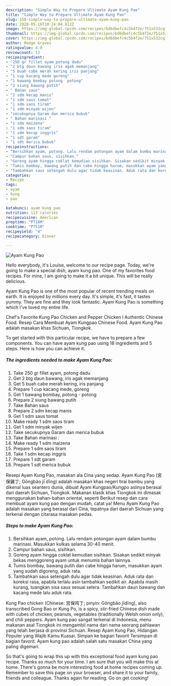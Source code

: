 ```yaml
---
description: "Simple Way to Prepare Ultimate Ayam Kung Pao"
title: "Simple Way to Prepare Ultimate Ayam Kung Pao"
slug: 158-simple-way-to-prepare-ultimate-ayam-kung-pao
date: 2020-05-16T10:24:04.612Z
image: https://img-global.cpcdn.com/recipes/bd6dbefc4c5b4f2e/751x532cq70/ayam-kung-pao-foto-resep-utama.jpg
thumbnail: https://img-global.cpcdn.com/recipes/bd6dbefc4c5b4f2e/751x532cq70/ayam-kung-pao-foto-resep-utama.jpg
cover: https://img-global.cpcdn.com/recipes/bd6dbefc4c5b4f2e/751x532cq70/ayam-kung-pao-foto-resep-utama.jpg
author: Madge Graves
ratingvalue: 4.9
reviewcount: 13
recipeingredient:
- "250 gr fillet ayam potong dadu"
- "2 btg daun bawang iris agak memanjang"
- "5 buah cabe merah kering iris panjang"
- "1 cup kacang mede goreng"
- "1 bawang bombay potong  potong"
- "2 siung bawang putih"
- " Bahan saus"
- "2 sdm kecap manis"
- "1 sdm saus tomat"
- "1 sdm saos tiram"
- "1 sdm minyak wijen"
- "secukupnya Garam dan merica bubuk"
- " Bahan marinasi "
- "1 sdm maizena"
- "1 sdm saos tiram"
- "1 sdm kecap inggris"
- "1 sdt garam"
- "1 sdt merica bubuk"
recipeinstructions:
- "Bersihkan ayam, potong. Lalu rendam potongan ayam dalam bumbu marinasi. Masukkan kulkas selama 30-40 menit."
- "Campur bahan saus, sisihkan."
- "Goreng ayam hingga coklat kemudian sisihkan. Sisakan sedikit minyak bekas menggoreng ayam untuk menumis bahan lainnya."
- "Tumis bombay, bawang putih dan cabe hingga harum, masukkan ayam yang sudah digoreng, aduk rata."
- "Tambahkan saus setengah dulu agar tidak keasinan. Aduk rata dan koreksi rasa, apabila terlalu asin tambahkan sedikit air. Apabila masih kurang, tuangkan sisa saus sesuai selera. Tambahkan daun bawang dan kacang mede lalu aduk rata."
categories:
- Recipe
tags:
- ayam
- kung
- pao

katakunci: ayam kung pao 
nutrition: 123 calories
recipecuisine: American
preptime: "PT18M"
cooktime: "PT51M"
recipeyield: "4"
recipecategory: Dinner

---
```



![Ayam Kung Pao](https://img-global.cpcdn.com/recipes/bd6dbefc4c5b4f2e/751x532cq70/ayam-kung-pao-foto-resep-utama.jpg)

Hello everybody, it's Louise, welcome to our recipe page. Today, we're going to make a special dish, ayam kung pao. One of my favorites food recipes. For mine, I am going to make it a bit unique. This will be really delicious.

Ayam Kung Pao is one of the most popular of recent trending meals on earth. It is enjoyed by millions every day. It's simple, it's fast, it tastes yummy. They are fine and they look fantastic. Ayam Kung Pao is something which I've loved my entire life.

Chef&#39;s Favorite Kung Pao Chicken and Pepper Chicken l Authentic Chinese Food. Resep Cara Membuat Ayam Kungpao Chinese Food. Ayam Kung Pao adalah masakan khas Sichuan, Tiongkok.


To get started with this particular recipe, we have to prepare a few components. You can have ayam kung pao using 18 ingredients and 5 steps. Here is how you can achieve it.

<!--inarticleads1-->

##### The ingredients needed to make Ayam Kung Pao:

1. Take 250 gr fillet ayam, potong dadu
1. Get 2 btg daun bawang, iris agak memanjang
1. Get 5 buah cabe merah kering, iris panjang
1. Prepare 1 cup kacang mede, goreng
1. Get 1 bawang bombay, potong - potong
1. Prepare 2 siung bawang putih
1. Take  Bahan saus
1. Prepare 2 sdm kecap manis
1. Get 1 sdm saus tomat
1. Make ready 1 sdm saos tiram
1. Get 1 sdm minyak wijen
1. Take secukupnya Garam dan merica bubuk
1. Take  Bahan marinasi :
1. Make ready 1 sdm maizena
1. Prepare 1 sdm saos tiram
1. Take 1 sdm kecap inggris
1. Prepare 1 sdt garam
1. Prepare 1 sdt merica bubuk


Resepi Ayam Kung Pao, masakan ala Cina yang sedap. Ayam Kung Pao (宮保雞丁; Gōngbǎo jī dīng) adalah masakan khas negeri tirai bambu yang dikenal luas seantero dunia, dibuat Ayam Kungpao/Kungpo aslinya berasal dari daerah Sichuan, Tiongkok. Makanan klasik khas Tiongkok ini dimasak menggunakan bahan-bahan oriental, seperti Berikut resep dan cara membuat ayam kung pao dengan mudah, catat ya! Menu Ayam Kung Pao adalah masakan yang berasal dari Cina, tepatnya dari daerah Sichuan yang terkenal dengan citarasa masakan pedas. 

<!--inarticleads2-->

##### Steps to make Ayam Kung Pao:

1. Bersihkan ayam, potong. Lalu rendam potongan ayam dalam bumbu marinasi. Masukkan kulkas selama 30-40 menit.
1. Campur bahan saus, sisihkan.
1. Goreng ayam hingga coklat kemudian sisihkan. Sisakan sedikit minyak bekas menggoreng ayam untuk menumis bahan lainnya.
1. Tumis bombay, bawang putih dan cabe hingga harum, masukkan ayam yang sudah digoreng, aduk rata.
1. Tambahkan saus setengah dulu agar tidak keasinan. Aduk rata dan koreksi rasa, apabila terlalu asin tambahkan sedikit air. Apabila masih kurang, tuangkan sisa saus sesuai selera. Tambahkan daun bawang dan kacang mede lalu aduk rata.


Kung Pao chicken (Chinese: 宫保鸡丁; pinyin: Gōngbǎo jīdīng), also transcribed Gong Bao or Kung Po, is a spicy, stir-fried Chinese dish made with cubes of chicken, peanuts, vegetables (traditionally Welsh onion only), and chili peppers. Ayam kung pao sangat terkenal di Indonesia, menu makanan asal Tiongkok ini mengambil nama dari nama seorang pahlawan yang telah berjasa di provinsi Sichuan. Resep Ayam Kung Pao, Hidangan Populer yang Wajib Kamu Kuasai. Simpan ke bagian favorit Tersimpan di bagian favorit. Ayam kung pao adalah salah satu masakan China yang paling digemari. 

So that's going to wrap this up with this exceptional food ayam kung pao recipe. Thanks so much for your time. I am sure that you will make this at home. There's gonna be more interesting food at home recipes coming up. Remember to save this page on your browser, and share it to your family, friends and colleague. Thanks again for reading. Go on get cooking!

